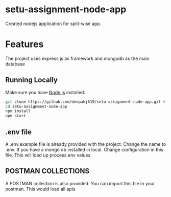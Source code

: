 # setu-assignment-node-app
Created nodejs application for split-wise app.

# Features
The project uses express js as framework and mongodb as the main database

## Running Locally

Make sure you have [Node.js](http://nodejs.org/) installed.

```sh
git clone https://github.com/deepakj619/setu-assignment-node-app.git # or clone your own fork
cd setu-assignment-node-app
npm install
npm start
```

## .env file
A .env.example file is already provided with the project. Change the name to .env. If you have a mongo db installed in local. Change configuration in this file. This will load up process.env values


## POSTMAN COLLECTIONS
A POSTMAN collection is also provided. You can import this file in your postman. This would load all apis

